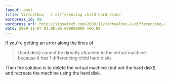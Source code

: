 ```yaml
---
layout: post
title: Virtualbox - 1 differencing child hard disks
wordpress_id: 99
wordpress_url: http://sigswitch.com/2009/11/virtualbox-1-differencing-child-hard-disks/
date: 2009-11-07 01:00:06.000000000 +00:00
---
```


If you're getting an error along the lines of 

> {hard disk} cannot be directly attached to the virtual machine because it has 1 differencing child hard disks

Then the solution is to delete the virtual machine (but not the hard disk!) 
and recreate the machine using the hard disk.